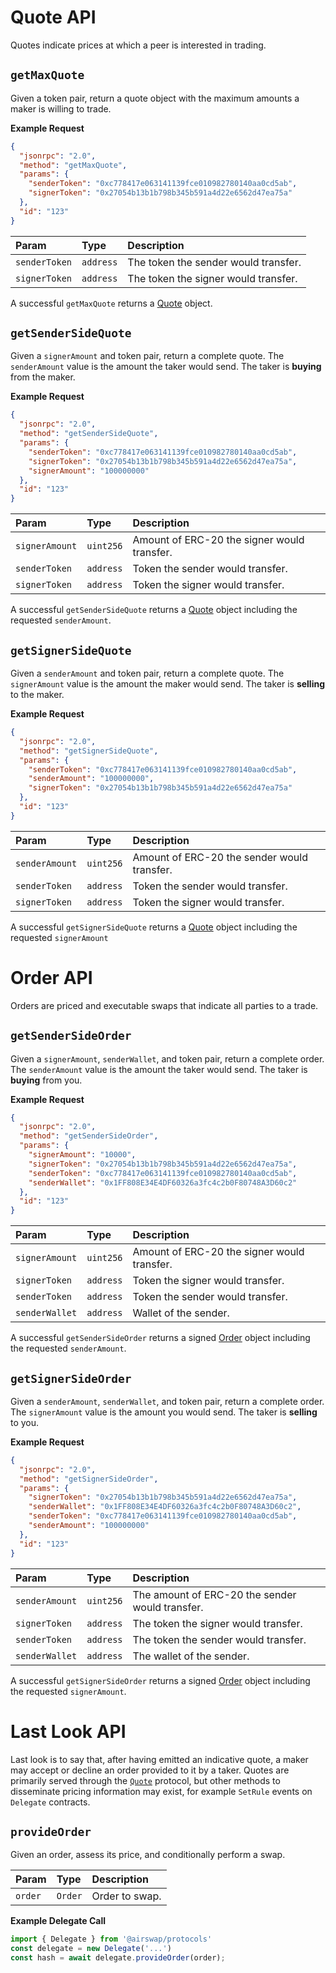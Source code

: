 # Quote API

Quotes indicate prices at which a peer is interested in trading.

## `getMaxQuote`

Given a token pair, return a quote object with the maximum amounts a maker is willing to trade.

**Example Request**

```json
{
  "jsonrpc": "2.0",
  "method": "getMaxQuote",
  "params": {
    "senderToken": "0xc778417e063141139fce010982780140aa0cd5ab",
    "signerToken": "0x27054b13b1b798b345b591a4d22e6562d47ea75a"
  },
  "id": "123"
}
```

| Param         | Type      | Description                          |
| :------------ | :-------- | :----------------------------------- |
| `senderToken` | `address` | The token the sender would transfer. |
| `signerToken` | `address` | The token the signer would transfer. |

A successful `getMaxQuote` returns a [Quote](./types-and-formats.md#quotes) object.

## `getSenderSideQuote`

Given a `signerAmount` and token pair, return a complete quote. The `senderAmount` value is the amount the taker would send. The taker is **buying** from the maker.

**Example Request**

```json
{
  "jsonrpc": "2.0",
  "method": "getSenderSideQuote",
  "params": {
    "senderToken": "0xc778417e063141139fce010982780140aa0cd5ab",
    "signerToken": "0x27054b13b1b798b345b591a4d22e6562d47ea75a",
    "signerAmount": "100000000"
  },
  "id": "123"
}
```

| Param          | Type      | Description                                 |
| :------------- | :-------- | :------------------------------------------ |
| `signerAmount` | `uint256` | Amount of ERC-20 the signer would transfer. |
| `senderToken`  | `address` | Token the sender would transfer.            |
| `signerToken`  | `address` | Token the signer would transfer.            |

A successful `getSenderSideQuote` returns a [Quote](./types-and-formats.md#quotes) object including the requested `senderAmount`.

## `getSignerSideQuote`

Given a `senderAmount` and token pair, return a complete quote. The `signerAmount` value is the amount the maker would send. The taker is **selling** to the maker.

**Example Request**

```json
{
  "jsonrpc": "2.0",
  "method": "getSignerSideQuote",
  "params": {
    "senderToken": "0xc778417e063141139fce010982780140aa0cd5ab",
    "senderAmount": "100000000",
    "signerToken": "0x27054b13b1b798b345b591a4d22e6562d47ea75a"
  },
  "id": "123"
}
```

| Param          | Type      | Description                                 |
| :------------- | :-------- | :------------------------------------------ |
| `senderAmount` | `uint256` | Amount of ERC-20 the sender would transfer. |
| `senderToken`  | `address` | Token the sender would transfer.            |
| `signerToken`  | `address` | Token the signer would transfer.            |

A successful `getSignerSideQuote` returns a [Quote](./types-and-formats.md#quotes) object including the requested `signerAmount`

# Order API

Orders are priced and executable swaps that indicate all parties to a trade.

## `getSenderSideOrder`

Given a `signerAmount`, `senderWallet`, and token pair, return a complete order. The `senderAmount` value is the amount the taker would send. The taker is **buying** from you.

**Example Request**

```json
{
  "jsonrpc": "2.0",
  "method": "getSenderSideOrder",
  "params": {
    "signerAmount": "10000",
    "signerToken": "0x27054b13b1b798b345b591a4d22e6562d47ea75a",
    "senderToken": "0xc778417e063141139fce010982780140aa0cd5ab",
    "senderWallet": "0x1FF808E34E4DF60326a3fc4c2b0F80748A3D60c2"
  },
  "id": "123"
}
```

| Param          | Type      | Description                                 |
| :------------- | :-------- | :------------------------------------------ |
| `signerAmount` | `uint256` | Amount of ERC-20 the signer would transfer. |
| `signerToken`  | `address` | Token the signer would transfer.            |
| `senderToken`  | `address` | Token the sender would transfer.            |
| `senderWallet` | `address` | Wallet of the sender.                       |

A successful `getSenderSideOrder` returns a signed [Order](./orders-and-signatures.md#creating-orders) object including the requested `senderAmount`.

## `getSignerSideOrder`

Given a `senderAmount`, `senderWallet`, and token pair, return a complete order. The `signerAmount` value is the amount you would send. The taker is **selling** to you.

**Example Request**

```json
{
  "jsonrpc": "2.0",
  "method": "getSignerSideOrder",
  "params": {
    "signerToken": "0x27054b13b1b798b345b591a4d22e6562d47ea75a",
    "senderWallet": "0x1FF808E34E4DF60326a3fc4c2b0F80748A3D60c2",
    "senderToken": "0xc778417e063141139fce010982780140aa0cd5ab",
    "senderAmount": "100000000"
  },
  "id": "123"
}
```

| Param          | Type      | Description                                     |
| :------------- | :-------- | :---------------------------------------------- |
| `senderAmount` | `uint256` | The amount of ERC-20 the sender would transfer. |
| `signerToken`  | `address` | The token the signer would transfer.            |
| `senderToken`  | `address` | The token the sender would transfer.            |
| `senderWallet` | `address` | The wallet of the sender.                       |

A successful `getSignerSideOrder` returns a signed [Order](./orders-and-signatures.md#creating-orders) object including the requested `signerAmount`.

# Last Look API

Last look is to say that, after having emitted an indicative quote, a maker may accept or decline an order provided to it by a taker. Quotes are primarily served through the [`Quote`](./quote.md) protocol, but other methods to disseminate pricing information may exist, for example `SetRule` events on `Delegate` contracts.

## `provideOrder`

Given an order, assess its price, and conditionally perform a swap.

| Param   | Type    | Description    |
| :------ | :------ | :------------- |
| `order` | `Order` | Order to swap. |

**Example Delegate Call**

```TypeScript
import { Delegate } from '@airswap/protocols'
const delegate = new Delegate('...')
const hash = await delegate.provideOrder(order);
```
